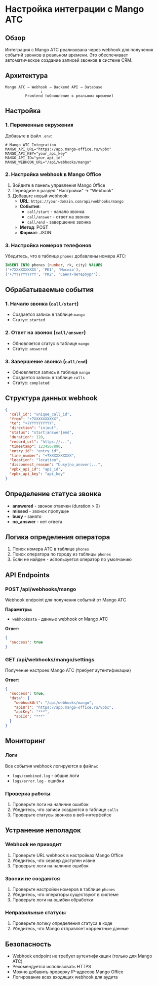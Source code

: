 # Настройка интеграции с Mango ATC

## Обзор

Интеграция с Mango ATC реализована через webhook для получения событий звонков в реальном времени. Это обеспечивает автоматическое создание записей звонков в системе CRM.

## Архитектура

```
Mango ATC → Webhook → Backend API → Database
                ↓
         Frontend (обновление в реальном времени)
```

## Настройка

### 1. Переменные окружения

Добавьте в файл `.env`:

```env
# Mango ATC Integration
MANGO_API_URL="https://app.mango-office.ru/vpbx"
MANGO_API_KEY="your_api_key"
MANGO_API_ID="your_api_id"
MANGO_WEBHOOK_URL="/api/webhooks/mango"
```

### 2. Настройка webhook в Mango Office

1. Войдите в панель управления Mango Office
2. Перейдите в раздел "Настройки" → "Webhook"
3. Добавьте новый webhook:
   - **URL**: `https://your-domain.com/api/webhooks/mango`
   - **События**: 
     - `call/start` - начало звонка
     - `call/answer` - ответ на звонок
     - `call/end` - завершение звонка
   - **Метод**: POST
   - **Формат**: JSON

### 3. Настройка номеров телефонов

Убедитесь, что в таблице `phones` добавлены номера АТС:

```sql
INSERT INTO phones (number, rk, city) VALUES 
('+7XXXXXXXXXX', 'РК1', 'Москва'),
('+7YYYYYYYYYY', 'РК2', 'Санкт-Петербург');
```

## Обрабатываемые события

### 1. Начало звонка (`call/start`)
- Создается запись в таблице `mango`
- Статус: `started`

### 2. Ответ на звонок (`call/answer`)
- Обновляется статус в таблице `mango`
- Статус: `answered`

### 3. Завершение звонка (`call/end`)
- Обновляется запись в таблице `mango`
- Создается запись в таблице `calls`
- Статус: `completed`

## Структура данных webhook

```json
{
  "call_id": "unique_call_id",
  "from": "+7XXXXXXXXXX",
  "to": "+7YYYYYYYYYY",
  "direction": "in|out",
  "status": "start|answer|end",
  "duration": 120,
  "record_url": "https://...",
  "timestamp": 1234567890,
  "entry_id": "entry_id",
  "line_number": "+7XXXXXXXXXX",
  "location": "location",
  "disconnect_reason": "busy|no_answer|...",
  "vpbx_api_id": "api_id",
  "vpbx_api_key": "api_key"
}
```

## Определение статуса звонка

- **answered** - звонок отвечен (duration > 0)
- **missed** - звонок пропущен
- **busy** - занято
- **no_answer** - нет ответа

## Логика определения оператора

1. Поиск номера АТС в таблице `phones`
2. Поиск оператора по городу из таблицы `phones`
3. Если не найден - используется оператор по умолчанию

## API Endpoints

### POST /api/webhooks/mango
Webhook endpoint для получения событий от Mango ATC

**Параметры:**
- `webhookData` - данные webhook от Mango ATC

**Ответ:**
```json
{
  "success": true
}
```

### GET /api/webhooks/mango/settings
Получение настроек Mango ATC (требует аутентификации)

**Ответ:**
```json
{
  "success": true,
  "data": {
    "webhookUrl": "/api/webhooks/mango",
    "apiUrl": "https://app.mango-office.ru/vpbx",
    "apiKey": "***",
    "apiId": "***"
  }
}
```

## Мониторинг

### Логи
Все события webhook логируются в файлы:
- `logs/combined.log` - общие логи
- `logs/error.log` - ошибки

### Проверка работы
1. Проверьте логи на наличие ошибок
2. Убедитесь, что записи создаются в таблице `calls`
3. Проверьте статусы звонков в веб-интерфейсе

## Устранение неполадок

### Webhook не приходит
1. Проверьте URL webhook в настройках Mango Office
2. Убедитесь, что сервер доступен извне
3. Проверьте логи на наличие ошибок

### Звонки не создаются
1. Проверьте настройки номеров в таблице `phones`
2. Убедитесь, что операторы существуют в системе
3. Проверьте логи на ошибки обработки

### Неправильные статусы
1. Проверьте логику определения статуса в коде
2. Убедитесь, что Mango отправляет корректные данные

## Безопасность

- Webhook endpoint не требует аутентификации (только для Mango ATC)
- Рекомендуется использовать HTTPS
- Можно добавить проверку IP-адресов Mango Office
- Логирование всех входящих webhook для аудита
